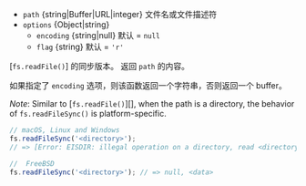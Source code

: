 <!-- YAML
added: v0.1.8
changes:
  - version: v7.6.0
    pr-url: https://github.com/nodejs/node/pull/10739
    description: The `path` parameter can be a WHATWG `URL` object using `file:`
                 protocol. Support is currently still *experimental*.
  - version: v5.0.0
    pr-url: https://github.com/nodejs/node/pull/3163
    description: The `path` parameter can be a file descriptor now.
-->

* `path` {string|Buffer|URL|integer} 文件名或文件描述符
* `options` {Object|string}
  * `encoding` {string|null} 默认 = `null`
  * `flag` {string} 默认 = `'r'`

[`fs.readFile()`] 的同步版本。
返回 `path` 的内容。

如果指定了 `encoding` 选项，则该函数返回一个字符串，否则返回一个 buffer。

*Note*: Similar to [`fs.readFile()`][], when the path is a directory, the
behavior of `fs.readFileSync()` is platform-specific.

```js
// macOS, Linux and Windows
fs.readFileSync('<directory>');
// => [Error: EISDIR: illegal operation on a directory, read <directory>]

//  FreeBSD
fs.readFileSync('<directory>'); // => null, <data>
```

